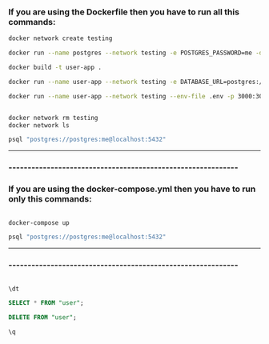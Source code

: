 ### If you are using the Dockerfile then you have to run all this commands:

```sh
docker network create testing

docker run --name postgres --network testing -e POSTGRES_PASSWORD=me -d -p 5432:5432 postgres 

docker build -t user-app .

docker run --name user-app --network testing -e DATABASE_URL=postgres://postgres:me@postgres:5432 -p 3000:3000 user-app # or

docker run --name user-app --network testing --env-file .env -p 3000:3000 user-app


docker network rm testing
docker network ls

psql "postgres://postgres:me@localhost:5432"

```

---

### ------------------------------------------------------------

### If you are using the docker-compose.yml then you have to run only this commands:

```sh

docker-compose up

psql "postgres://postgres:me@localhost:5432"

```

---

### ------------------------------------------------------------

```sql

\dt

SELECT * FROM "user";

DELETE FROM "user";

\q

```